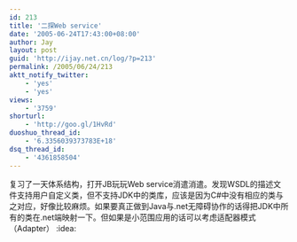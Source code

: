 ```yaml
---
id: 213
title: '二探Web service'
date: '2005-06-24T17:43:00+08:00'
author: Jay
layout: post
guid: 'http://ijay.net.cn/log/?p=213'
permalink: /2005/06/24/213
aktt_notify_twitter:
    - 'yes'
    - 'yes'
views:
    - '3759'
shorturl:
    - 'http://goo.gl/1HvRd'
duoshuo_thread_id:
    - '6.3356039373783E+18'
dsq_thread_id:
    - '4361858504'
---
```


复习了一天体系结构，打开JB玩玩Web service消遣消遣。发现WSDL的描述文件支持用户自定义类，但不支持JDK中的类库，应该是因为C#中没有相应的类与之对应，好像比较麻烦。如果要真正做到Java与.net无障碍协作的话得把JDK中所有的类在.net端映射一下。但如果是小范围应用的话可以考虑适配器模式（Adapter） :idea: